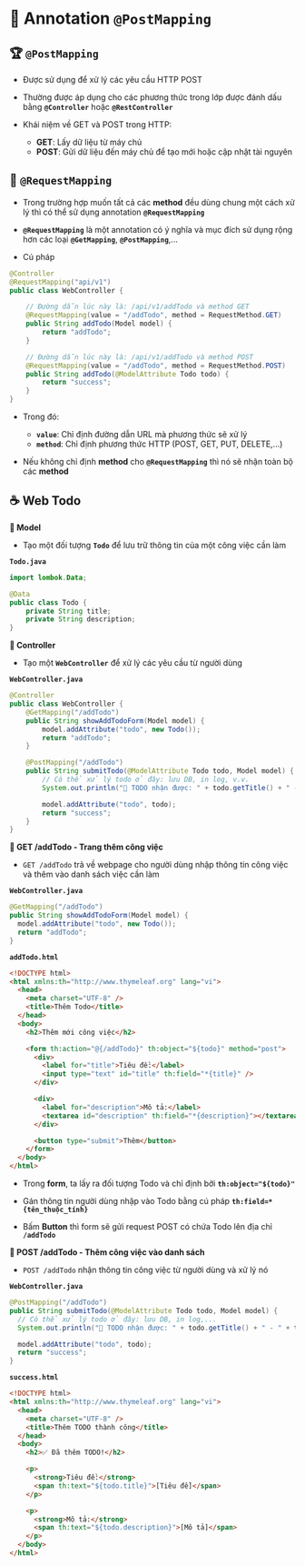 # 🌱 Annotation **`@PostMapping`**

## 🏆 **`@PostMapping`**

- Được sử dụng để xử lý các yêu cầu HTTP POST

- Thường được áp dụng cho các phương thức trong lớp được đánh dấu bằng **`@Controller`** hoặc **`@RestController`**

- Khái niệm về GET và POST trong HTTP:
  - **GET**: Lấy dữ liệu từ máy chủ
  - **POST**: Gửi dữ liệu đến máy chủ để tạo mới hoặc cập nhật tài nguyên

## 🎃 **`@RequestMapping`**

- Trong trường hợp muốn tất cả các **method** đều dùng chung một cách xử lý thì có thể sử dụng annotation **`@RequestMapping`**

- **`@RequestMapping`** là một annotation có ý nghĩa và mục đích sử dụng rộng hơn các loại **`@GetMapping`**, **`@PostMapping`**,...

- Cú pháp

```java
@Controller
@RequestMapping("api/v1")
public class WebController {

    // Đường dẫn lúc này là: /api/v1/addTodo và method GET
    @RequestMapping(value = "/addTodo", method = RequestMethod.GET)
    public String addTodo(Model model) {
        return "addTodo";
    }

    // Đường dẫn lúc này là: /api/v1/addTodo và method POST
    @RequestMapping(value = "/addTodo", method = RequestMethod.POST)
    public String addTodo(@ModelAttribute Todo todo) {
        return "success";
    }
}
```

- Trong đó:

  - **`value`**: Chỉ định đường dẫn URL mà phương thức sẽ xử lý
  - **`method`**: Chỉ định phương thức HTTP (POST, GET, PUT, DELETE,...)

- Nếu không chỉ định **method** cho **`@RequestMapping`** thì nó sẽ nhận toàn bộ các **method**

## ☕ Web Todo

**🍍 Model**

- Tạo một đối tượng **`Todo`** để lưu trữ thông tin của một công việc cần làm

**`Todo.java`**

```java
import lombok.Data;

@Data
public class Todo {
    private String title;
    private String description;
}
```

**🍥 Controller**

- Tạo một **`WebController`** để xử lý các yêu cầu từ người dùng

**`WebController.java`**

```java
@Controller
public class WebController {
    @GetMapping("/addTodo")
    public String showAddTodoForm(Model model) {
        model.addAttribute("todo", new Todo());
        return "addTodo";
    }

    @PostMapping("/addTodo")
    public String submitTodo(@ModelAttribute Todo todo, Model model) {
        // Có thể xử lý todo ở đây: lưu DB, in log, v.v.
        System.out.println("📝 TODO nhận được: " + todo.getTitle() + " - " + todo.getDescription());

        model.addAttribute("todo", todo);
        return "success";
    }
}
```

**🍛 GET /addTodo - Trang thêm công việc**

- `GET /addTodo` trả về webpage cho người dùng nhập thông tin công việc và thêm vào danh sách việc cần làm

**`WebController.java`**

```java
@GetMapping("/addTodo")
public String showAddTodoForm(Model model) {
  model.addAttribute("todo", new Todo());
  return "addTodo";
}
```

**`addTodo.html`**

```html
<!DOCTYPE html>
<html xmlns:th="http://www.thymeleaf.org" lang="vi">
  <head>
    <meta charset="UTF-8" />
    <title>Thêm Todo</title>
  </head>
  <body>
    <h2>Thêm mới công việc</h2>

    <form th:action="@{/addTodo}" th:object="${todo}" method="post">
      <div>
        <label for="title">Tiêu đề:</label>
        <input type="text" id="title" th:field="*{title}" />
      </div>

      <div>
        <label for="description">Mô tả:</label>
        <textarea id="description" th:field="*{description}"></textarea>
      </div>

      <button type="submit">Thêm</button>
    </form>
  </body>
</html>
```

- Trong **form**, ta lấy ra đối tượng Todo và chỉ định bởi **`th:object="${todo}"`**

- Gán thông tin người dùng nhập vào Todo bằng cú pháp **`th:field=*{tên_thuộc_tính}`**

- Bấm **Button** thì form sẽ gửi request POST có chứa Todo lên địa chỉ **`/addTodo`**

**🍱 POST /addTodo - Thêm công việc vào danh sách**

- `POST /addTodo` nhận thông tin công việc từ người dùng và xử lý nó

**`WebController.java`**

```java
@PostMapping("/addTodo")
public String submitTodo(@ModelAttribute Todo todo, Model model) {
  // Có thể xử lý todo ở đây: lưu DB, in log,...
  System.out.println("📝 TODO nhận được: " + todo.getTitle() + " - " + todo.getDescription());

  model.addAttribute("todo", todo);
  return "success";
}
```

**`success.html`**

```html
<!DOCTYPE html>
<html xmlns:th="http://www.thymeleaf.org" lang="vi">
  <head>
    <meta charset="UTF-8" />
    <title>Thêm TODO thành công</title>
  </head>
  <body>
    <h2>✅ Đã thêm TODO!</h2>

    <p>
      <strong>Tiêu đề:</strong>
      <span th:text="${todo.title}">[Tiêu đề]</span>
    </p>

    <p>
      <strong>Mô tả:</strong>
      <span th:text="${todo.description}">[Mô tả]</span>
    </p>
  </body>
</html>
```
